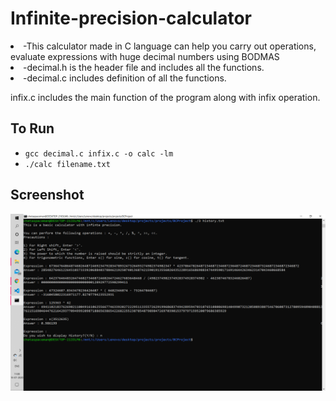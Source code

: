 # Infinite-precision-calculator

<li> -This calculator made in C language can help you carry out operations, evaluate expressions with huge decimal numbers using BODMAS</li>

<li> -decimal.h is the header file and includes all the functions.</li>

<li> -decimal.c includes definition of all the functions.</li>

infix.c includes the main function of the program along with infix operation.

## To Run

- ```gcc decimal.c infix.c -o calc -lm```
- ```./calc filename.txt```


## Screenshot

<img src="Screenshot (91).png">
